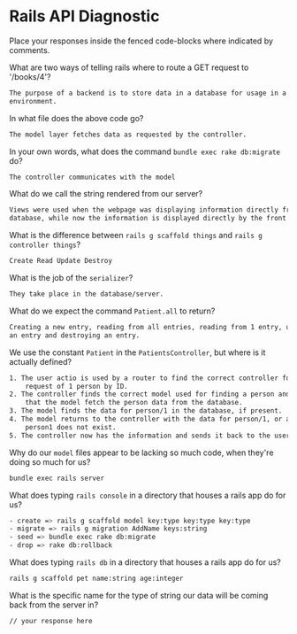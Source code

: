 # Rails API Diagnostic

Place your responses inside the fenced code-blocks where indicated by comments.


What are two ways of telling rails where to route a GET request to '/books/4'?

```bash
The purpose of a backend is to store data in a database for usage in a front end
environment.
```

In what file does the above code go?

```bash
The model layer fetches data as requested by the controller.
```

In your own words, what does the command `bundle exec rake db:migrate` do?

```bash
The controller communicates with the model
```

What do we call the string rendered from our server?

```bash
Views were used when the webpage was displaying information directly from the
database, while now the information is displayed directly by the front end.
```

What is the difference between `rails g scaffold things` and
`rails g controller things`?

```bash
Create Read Update Destroy
```

What is the job of the `serializer`?

```bash
They take place in the database/server.
```

What do we expect the command `Patient.all` to return?

```bash
Creating a new entry, reading from all entries, reading from 1 entry, updating
an entry and destroying an entry.
```

We use the constant `Patient` in the `PatientsController`, but where is it
actually defined?

```bash
1. The user actio is used by a router to find the correct controller for a GET
    request of 1 person by ID.
2. The controller finds the correct model used for finding a person and requests
    that the model fetch the person data from the database.
3. The model finds the data for person/1 in the database, if present.
4. The model returns to the controller with the data for person/1, or an error if
    person1 does not exist.
5. The controller now has the information and sends it back to the user to be viewed.
```

Why do our `model` files appear to be lacking so much code, when they're doing
so much for us?

```bash
bundle exec rails server
```

What does typing `rails console` in a directory that houses a rails app do for
us?

```bash
- create => rails g scaffold model key:type key:type key:type
- migrate => rails g migration AddName keys:string
- seed => bundle exec rake db:migrate
- drop => rake db:rollback
```

What does typing `rails db` in a directory that houses a rails app do for us?

```bash
rails g scaffold pet name:string age:integer
```

What is the specific name for the type of string our data will be coming back
from the server in?

```bash
// your response here
```
